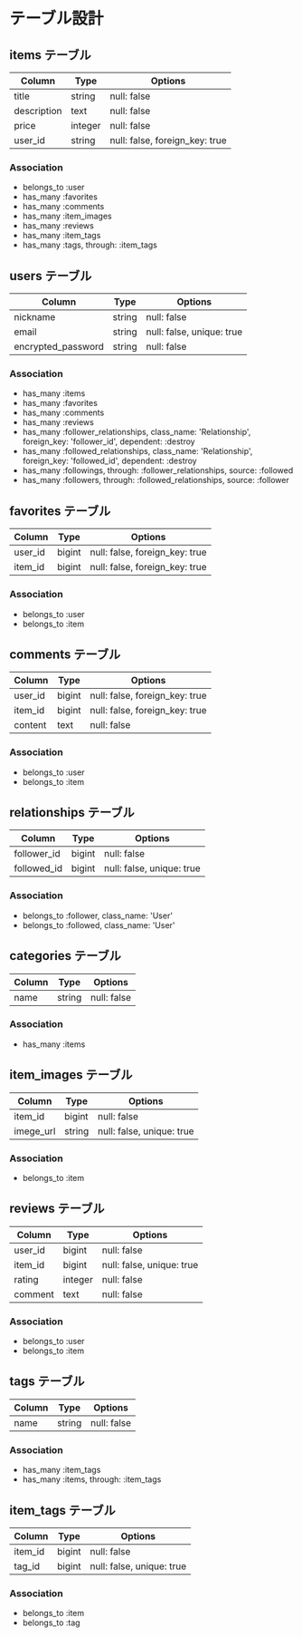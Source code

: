 # テーブル設計

##  items テーブル

| Column             | Type    | Options                        |
| ------------------ | ------- | ------------------------------ |
| title              | string  | null: false                    |
| description        | text    | null: false                    |
| price              | integer | null: false                    |
| user_id            | string  | null: false, foreign_key: true |

### Association

* belongs_to :user
* has_many :favorites
* has_many :comments
* has_many :item_images
* has_many :reviews
* has_many :item_tags
* has_many :tags, through: :item_tags

## users テーブル

| Column             | Type   | Options                   |
| ------------------ | ------ | ------------------------- |
| nickname           | string | null: false               |
| email              | string | null: false, unique: true |
| encrypted_password | string | null: false               |

### Association

* has_many :items
* has_many :favorites
* has_many :comments
* has_many :reviews
* has_many :follower_relationships, class_name: 'Relationship', foreign_key: 'follower_id', dependent: :destroy
* has_many :followed_relationships, class_name: 'Relationship', foreign_key: 'followed_id', dependent: :destroy
* has_many :followings, through: :follower_relationships, source: :followed
* has_many :followers, through: :followed_relationships, source: :follower

## favorites テーブル

| Column             | Type   | Options                        |
| ------------------ | ------ | ------------------------------ |
| user_id            | bigint | null: false, foreign_key: true |
| item_id            | bigint | null: false, foreign_key: true |

### Association

* belongs_to :user
* belongs_to :item

## comments テーブル

| Column             | Type   | Options                        |
| ------------------ | ------ | ------------------------------ |
| user_id            | bigint | null: false, foreign_key: true |
| item_id            | bigint | null: false, foreign_key: true |
| content            | text   | null: false                    |

### Association

* belongs_to :user
* belongs_to :item

## relationships テーブル

| Column             | Type   | Options                   |
| ------------------ | ------ | ------------------------- |
| follower_id        | bigint | null: false               |
| followed_id        | bigint | null: false, unique: true |

### Association

* belongs_to :follower, class_name: 'User'
* belongs_to :followed, class_name: 'User'

## categories テーブル

| Column             | Type   | Options                   |
| ------------------ | ------ | ------------------------- |
| name               | string | null: false               |

### Association

* has_many :items

## item_images テーブル

| Column             | Type   | Options                   |
| ------------------ | ------ | ------------------------- |
| item_id            | bigint | null: false               |
| imege_url          | string | null: false, unique: true |

### Association

* belongs_to :item

## reviews テーブル

| Column             | Type    | Options                   |
| ------------------ | ------- | ------------------------- |
| user_id            | bigint  | null: false               |
| item_id            | bigint  | null: false, unique: true |
| rating             | integer | null: false               |
| comment            | text    | null: false               |

### Association

* belongs_to :user
* belongs_to :item

## tags テーブル

| Column             | Type   | Options                   |
| ------------------ | ------ | ------------------------- |
| name               | string | null: false               |

### Association

* has_many :item_tags
* has_many :items, through: :item_tags

## item_tags テーブル

| Column             | Type   | Options                   |
| ------------------ | ------ | ------------------------- |
| item_id            | bigint | null: false               |
| tag_id             | bigint | null: false, unique: true |

### Association

* belongs_to :item
* belongs_to :tag